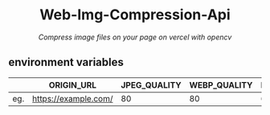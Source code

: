 <div align="center">

<h1>Web-Img-Compression-Api</h1>

<i>Compress image files on your page on vercel with opencv</i>

</div>

## environment variables

|  | ORIGIN_URL | JPEG_QUALITY | WEBP_QUALITY | PNG_COMPRESSION |
| --- | --- | --- | --- |--- |
| eg. | https://example.com/ | 80 | 80 | 6 |

